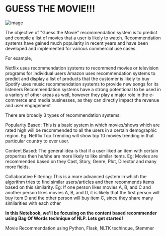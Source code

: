 # GUESS THE MOVIE!!!

![image](https://user-images.githubusercontent.com/8064993/152680307-1dbf7b01-53cb-42a4-96d8-526da02bfcfc.png)

The objective of "Guess the Movie" recommendation system is to predict and compile a list of movies that a user is likely to watch. Recommendation systems have gained much popularity in recent years and have been developed and implemented for various commercial use cases.

For example,

Netflix uses recommendation systems to recommend movies or television programs for individual users
Amazon uses recommendation systems to predict and display a list of products that the customer is likely to buy
Spotify uses music recommendation systems to provide new songs for its listeners
Recommendation systems have a strong potentional to be used in a variery of other areas as well, however they play a major role in the e-commerce and media businesses, as they can directly impact the revenue and user engagement

There are broadly 3 types of recommendation systems:

Popularity Based: This is a basic system in which movies/shows which are rated high will be recommended to all the users in a certain demographic region. Eg: Netflix Top Trending will show top 10 movies trending in that particular country to ever user.

Content Based: The general idea is that if a user liked an item with certain properites then he/she are more likely to like similar items. Eg: Movies are recommended based on they Cast, Story, Genre, Plot, Director and many more fields.

Collaborative Filtering: This is a more advanced system in which the algorithm tries to find similar users/articles and then recommends items based on this similarity. Eg: If one person likes movies A, B, and C and another person likes movies A, B, and D, it is likely that the first person will buy item D and the other person will buy item C, since they share many similarities with each other

**In this Notebook, we'll be focusing on the content based recommender using Bag Of Words technique of NLP. Lets get started!**

Movie Recommendation using Python, Flask, NLTK techinque, Stemmer
